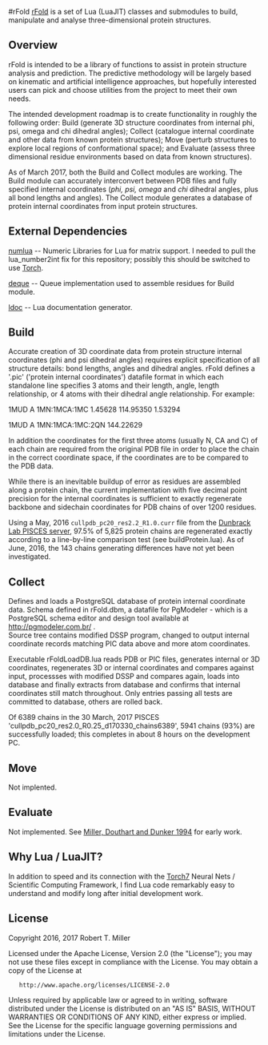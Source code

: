 #rFold
[rFold](http://rob-miller.github.io/rFold/doc/topics/README.md.html) is a set of Lua (LuaJIT) classes and submodules to build, manipulate and analyse three-dimensional protein structures.

## Overview

rFold is intended to be a library of functions to assist in protein structure analysis and prediction.  The predictive methodology will be largely based on kinematic and artificial intelligence approaches, but hopefully interested users can pick and choose utilities from the project to meet their own needs.

The intended development roadmap is to create functionality in roughly the following order: Build (generate 3D structure coordinates from internal phi, psi, omega and chi dihedral angles); Collect (catalogue internal coordinate and other data from known protein structures); Move (perturb structures to explore local regions of conformational space); and Evaluate (assess three dimensional residue environments based on data from known structures).

As of March 2017, both the Build and Collect modules are working.  The Build module can accurately interconvert between PDB files and fully specified internal coordinates (_phi, psi, omega_ and _chi_ dihedral angles, plus all bond lengths and angles).  The Collect module generates a database of protein internal coordinates from input protein structures. 

## External Dependencies

[numlua](https://github.com/carvalho/numlua) -- Numeric Libraries for Lua for matrix support.  I needed to pull the lua_number2int fix for this repository; possibly this should be switched to use [Torch](http://torch.ch/).

[deque](https://github.com/catwell/cw-lua/tree/master/deque) -- Queue implementation used to assemble residues for Build module.

[ldoc](https://github.com/stevedonovan/LDoc) -- Lua documentation generator.

## Build

Accurate creation of 3D coordinate data from protein structure internal coordinates (phi and psi dihedral angles) requires explicit specification of all structure details: bond lengths, angles and dihedral angles.  rFold defines a '.pic' ('protein internal coordinates') datafile format in which each standalone line specifies 3 atoms and their length, angle, length relationship, or 4 atoms with their dihedral angle relationship.  For example:

1MUD A 1MN:1MCA:1MC   1.45628 114.95350   1.53294

1MUD A 1MN:1MCA:1MC:2QN 144.22629

In addition the coordinates for the first three atoms (usually N, CA and C) of each chain are required from the original PDB file in order to place the chain in the correct coordinate space, if the coordinates are to be compared to the PDB data.

While there is an inevitable buildup of error as residues are assembled along a protein chain, the current implementation with five decimal point precision for the internal coordinates is sufficient to exactly regenerate backbone and sidechain coordinates for PDB chains of over 1200 residues.

Using a May, 2016 `cullpdb_pc20_res2.2_R1.0.curr` file from the [Dunbrack Lab PISCES server](http://dunbrack.fccc.edu/PISCES.php), 97.5% of 5,825 protein chains are regenerated exactly according to a line-by-line comparison test (see buildProtein.lua).  As of June, 2016, the 143 chains generating differences have not yet been investigated.

## Collect

Defines and loads a PostgreSQL database of protein internal coordinate data.  Schema defined in rFold.dbm, a datafile for PgModeler - which is a PostgreSQL schema editor and design tool available at http://pgmodeler.com.br/ .   
Source tree contains modified DSSP program, changed to output internal coordinate records matching PIC data above and more atom coordinates.

Executable rFoldLoadDB.lua reads PDB or PIC files, generates internal or 3D coordinates, regenerates 3D or internal coordinates and compares against input, processses with modified DSSP and compares again, loads into database and finally extracts from database and confirms that internal coordinates still match throughout.  Only entries passing all tests are committed to database, others are rolled back.

Of 6389 chains in the 30 March, 2017 PISCES 'cullpdb_pc20_res2.0_R0.25_d170330_chains6389', 5941 chains (93%) are successfully loaded; this completes in about 8 hours on the development PC.

## Move

Not implented.

## Evaluate

Not implemented.  See [Miller, Douthart and Dunker 1994](https://books.google.com/books?id=VmFSNNm7k6cC&lpg=PA22&ots=kq7am9BPse&dq=miller%20douthart%20and%20dunker&pg=PA9) for early work.

## Why Lua / LuaJIT?

In addition to speed and its connection with the [Torch7](http://torch.ch/) Neural Nets / Scientific Computing Framework, I find Lua code remarkably easy to understand and modify long after initial development work.

## License

Copyright 2016, 2017 Robert T. Miller

   Licensed under the Apache License, Version 2.0 (the "License");
   you may not use these files except in compliance with the License.
   You may obtain a copy of the License at

       http://www.apache.org/licenses/LICENSE-2.0

   Unless required by applicable law or agreed to in writing, software
   distributed under the License is distributed on an "AS IS" BASIS,
   WITHOUT WARRANTIES OR CONDITIONS OF ANY KIND, either express or implied.
   See the License for the specific language governing permissions and
   limitations under the License.
